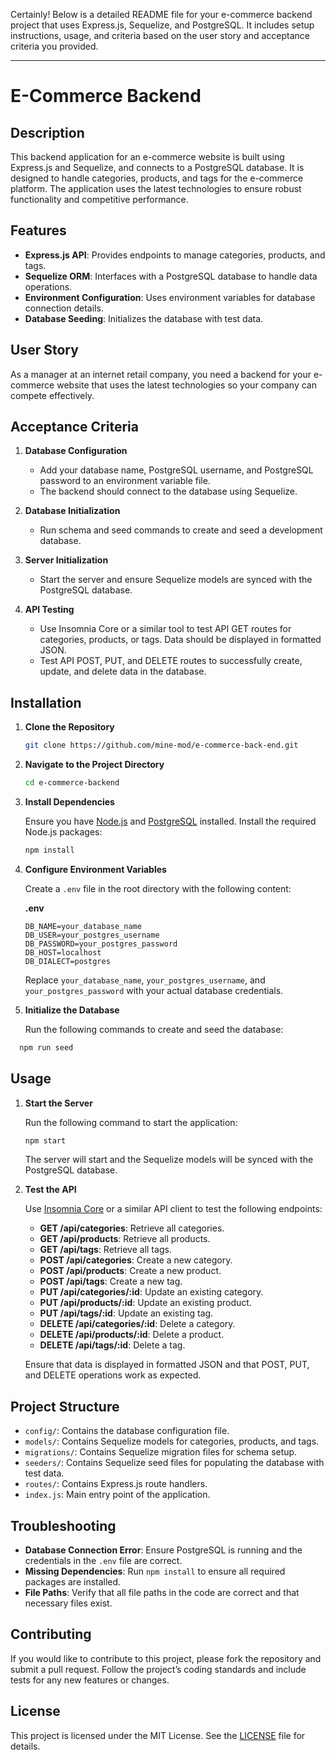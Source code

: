 Certainly! Below is a detailed README file for your e-commerce backend project that uses Express.js, Sequelize, and PostgreSQL. It includes setup instructions, usage, and criteria based on the user story and acceptance criteria you provided.

---

# E-Commerce Backend

## Description

This backend application for an e-commerce website is built using Express.js and Sequelize, and connects to a PostgreSQL database. It is designed to handle categories, products, and tags for the e-commerce platform. The application uses the latest technologies to ensure robust functionality and competitive performance.

## Features

- **Express.js API**: Provides endpoints to manage categories, products, and tags.
- **Sequelize ORM**: Interfaces with a PostgreSQL database to handle data operations.
- **Environment Configuration**: Uses environment variables for database connection details.
- **Database Seeding**: Initializes the database with test data.

## User Story

As a manager at an internet retail company, you need a backend for your e-commerce website that uses the latest technologies so your company can compete effectively. 

## Acceptance Criteria

1. **Database Configuration**
   - Add your database name, PostgreSQL username, and PostgreSQL password to an environment variable file.
   - The backend should connect to the database using Sequelize.

2. **Database Initialization**
   - Run schema and seed commands to create and seed a development database.

3. **Server Initialization**
   - Start the server and ensure Sequelize models are synced with the PostgreSQL database.

4. **API Testing**
   - Use Insomnia Core or a similar tool to test API GET routes for categories, products, or tags. Data should be displayed in formatted JSON.
   - Test API POST, PUT, and DELETE routes to successfully create, update, and delete data in the database.

## Installation

1. **Clone the Repository**

   ```sh
   git clone https://github.com/mine-mod/e-commerce-back-end.git
   ```

2. **Navigate to the Project Directory**

   ```sh
   cd e-commerce-backend
   ```

3. **Install Dependencies**

   Ensure you have [Node.js](https://nodejs.org/) and [PostgreSQL](https://www.postgresql.org/) installed. Install the required Node.js packages:

   ```sh
   npm install
   ```

4. **Configure Environment Variables**

   Create a `.env` file in the root directory with the following content:

   **.env**
   ```env
   DB_NAME=your_database_name
   DB_USER=your_postgres_username
   DB_PASSWORD=your_postgres_password
   DB_HOST=localhost
   DB_DIALECT=postgres
   ```

   Replace `your_database_name`, `your_postgres_username`, and `your_postgres_password` with your actual database credentials.

5. **Initialize the Database**

   Run the following commands to create and seed the database:

 ```sh
   npm run seed
   ```

## Usage

1. **Start the Server**

   Run the following command to start the application:

   ```sh
   npm start
   ```

   The server will start and the Sequelize models will be synced with the PostgreSQL database.

2. **Test the API**

   Use [Insomnia Core](https://insomnia.rest/) or a similar API client to test the following endpoints:

   - **GET /api/categories**: Retrieve all categories.
   - **GET /api/products**: Retrieve all products.
   - **GET /api/tags**: Retrieve all tags.
   - **POST /api/categories**: Create a new category.
   - **POST /api/products**: Create a new product.
   - **POST /api/tags**: Create a new tag.
   - **PUT /api/categories/:id**: Update an existing category.
   - **PUT /api/products/:id**: Update an existing product.
   - **PUT /api/tags/:id**: Update an existing tag.
   - **DELETE /api/categories/:id**: Delete a category.
   - **DELETE /api/products/:id**: Delete a product.
   - **DELETE /api/tags/:id**: Delete a tag.

   Ensure that data is displayed in formatted JSON and that POST, PUT, and DELETE operations work as expected.

## Project Structure

- `config/`: Contains the database configuration file.
- `models/`: Contains Sequelize models for categories, products, and tags.
- `migrations/`: Contains Sequelize migration files for schema setup.
- `seeders/`: Contains Sequelize seed files for populating the database with test data.
- `routes/`: Contains Express.js route handlers.
- `index.js`: Main entry point of the application.

## Troubleshooting

- **Database Connection Error**: Ensure PostgreSQL is running and the credentials in the `.env` file are correct.
- **Missing Dependencies**: Run `npm install` to ensure all required packages are installed.
- **File Paths**: Verify that all file paths in the code are correct and that necessary files exist.

## Contributing

If you would like to contribute to this project, please fork the repository and submit a pull request. Follow the project’s coding standards and include tests for any new features or changes.

## License

This project is licensed under the MIT License. See the [LICENSE](LICENSE) file for details.
